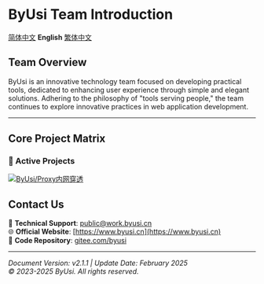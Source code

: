 # ByUsi Team Introduction

[简体中文](README.md) **English** [繁体中文](README-zh-uf.md)

## Team Overview
ByUsi is an innovative technology team focused on developing practical tools, dedicated to enhancing user experience through simple and elegant solutions. Adhering to the philosophy of "tools serving people," the team continues to explore innovative practices in web application development.

---

## Core Project Matrix

### 🎯 Active Projects

[![ByUsi/Proxy内网穿透](https://gitee.com/byusi/proxy/widgets/widget_card.svg?colors=4183c4,ffffff,ffffff,e3e9ed,666666,9b9b9b)](https://gitee.com/byusi/proxy)

## Contact Us
📧 **Technical Support**: public@work.byusi.cn  
🌐 **Official Website**: [https://www.byusi.cn](https://www.byusi.cn)  
💾 **Code Repository**: [gitee.com/byusi](https://gitee.com/byusi)  

---

*Document Version: v2.1.1 | Update Date: February 2025*  
*© 2023-2025 ByUsi. All rights reserved.*